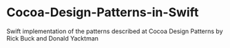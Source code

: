 # Cocoa-Design-Patterns-in-Swift
Swift implementation of the patterns described at Cocoa Design Patterns by Rick Buck and Donald Yacktman
